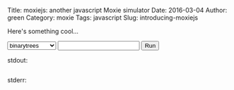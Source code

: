 Title: moxiejs: another javascript Moxie simulator
Date: 2016-03-04
Author: green
Category: moxie
Tags: javascript
Slug: introducing-moxiejs

Here's something cool...

<script src="{filename}/js/moxieprocess.js"></script>
<script src="{filename}/js/main.js"></script>
<script async src="{filename}/js/moxiecpu.js" onload="OnAsmJsLoaded()"></script>

<select id="program" name="program" onchange="OnProgramChange()">
<option value="elf/binarytrees">binarytrees</option>
<option value="elf/fasta">fasta</option>
<option value="elf/fannkuchredux">fannkuchredux</option>
<option value="elf/nbody">nbody</option>
<option value="elf/lissa">lissa</option>
</select>
<input id="args" type="text">
<button onclick="OnRunClick()">Run</button>
<p>stdout:
<pre id="stdout"></pre>
<p>stderr:
<pre id="stderr"></pre>
<canvas id="canvas"></canvas>




